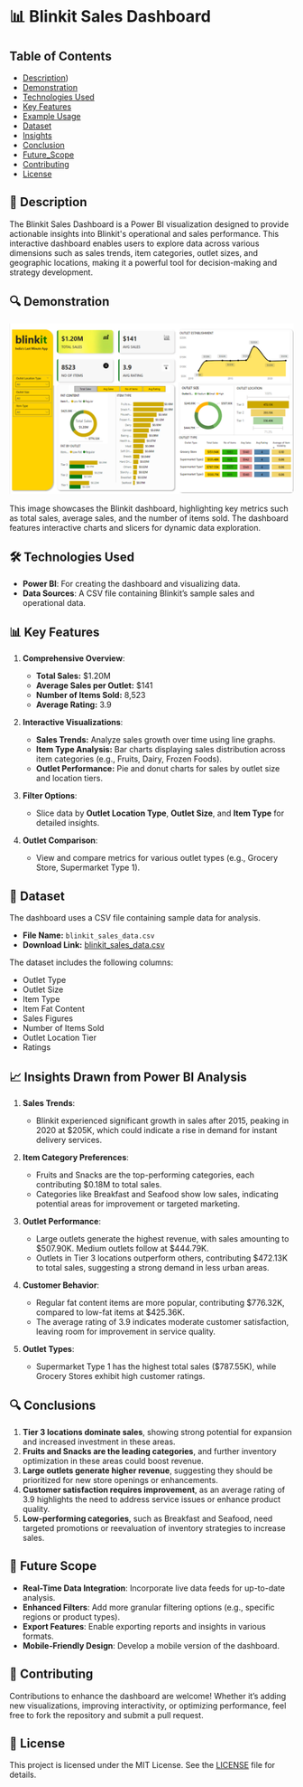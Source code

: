 # 📊 Blinkit Sales Dashboard

## Table of Contents
- [Description](#-description))
- [Demonstration](#-Demonstration)
- [Technologies Used](#-Technologies_Used)
- [Key Features](#Key_Features)
- [Example Usage](#example-usage)
- [Dataset](#Dataset)
- [Insights](#Insights_Drawn_from_Power_BI_Analysis)
- [Conclusion](#Conclusion)
- [Future_Scope](#Future_Scope)
- [Contributing](#Contributing)
- [License](#License)

## 📝 Description

The Blinkit Sales Dashboard is a Power BI visualization designed to provide actionable insights into Blinkit's operational and sales performance. This interactive dashboard enables users to explore data across various dimensions such as sales trends, item categories, outlet sizes, and geographic locations, making it a powerful tool for decision-making and strategy development.

## 🔍 Demonstration

![Blinkit Sales Dashboard](./powerbi.png)

This image showcases the Blinkit dashboard, highlighting key metrics such as total sales, average sales, and the number of items sold. The dashboard features interactive charts and slicers for dynamic data exploration.

## 🛠️ Technologies Used

- **Power BI**: For creating the dashboard and visualizing data.
- **Data Sources**: A CSV file containing Blinkit’s sample sales and operational data.

## 📊 Key Features

1. **Comprehensive Overview**:
   - **Total Sales:** $1.20M
   - **Average Sales per Outlet:** $141
   - **Number of Items Sold:** 8,523
   - **Average Rating:** 3.9

2. **Interactive Visualizations**:
   - **Sales Trends:** Analyze sales growth over time using line graphs.
   - **Item Type Analysis:** Bar charts displaying sales distribution across item categories (e.g., Fruits, Dairy, Frozen Foods).
   - **Outlet Performance:** Pie and donut charts for sales by outlet size and location tiers.

3. **Filter Options**:
   - Slice data by **Outlet Location Type**, **Outlet Size**, and **Item Type** for detailed insights.

4. **Outlet Comparison**:
   - View and compare metrics for various outlet types (e.g., Grocery Store, Supermarket Type 1).

## 📂 Dataset

The dashboard uses a CSV file containing sample data for analysis. 

- **File Name:** `blinkit_sales_data.csv`
- **Download Link:** [blinkit_sales_data.csv](./BlinkIT-Grocery-Data.csv)

The dataset includes the following columns:
- Outlet Type
- Outlet Size
- Item Type
- Item Fat Content
- Sales Figures
- Number of Items Sold
- Outlet Location Tier
- Ratings

## 📈 Insights Drawn from Power BI Analysis

1. **Sales Trends**:
   - Blinkit experienced significant growth in sales after 2015, peaking in 2020 at $205K, which could indicate a rise in demand for instant delivery services.
   
2. **Item Category Preferences**:
   - Fruits and Snacks are the top-performing categories, each contributing $0.18M to total sales.
   - Categories like Breakfast and Seafood show low sales, indicating potential areas for improvement or targeted marketing.

3. **Outlet Performance**:
   - Large outlets generate the highest revenue, with sales amounting to $507.90K. Medium outlets follow at $444.79K.
   - Outlets in Tier 3 locations outperform others, contributing $472.13K to total sales, suggesting a strong demand in less urban areas.

4. **Customer Behavior**:
   - Regular fat content items are more popular, contributing $776.32K, compared to low-fat items at $425.36K.
   - The average rating of 3.9 indicates moderate customer satisfaction, leaving room for improvement in service quality.

5. **Outlet Types**:
   - Supermarket Type 1 has the highest total sales ($787.55K), while Grocery Stores exhibit high customer ratings.

## 🔍 Conclusions

1. **Tier 3 locations dominate sales**, showing strong potential for expansion and increased investment in these areas.
2. **Fruits and Snacks are the leading categories**, and further inventory optimization in these areas could boost revenue.
3. **Large outlets generate higher revenue**, suggesting they should be prioritized for new store openings or enhancements.
4. **Customer satisfaction requires improvement**, as an average rating of 3.9 highlights the need to address service issues or enhance product quality.
5. **Low-performing categories**, such as Breakfast and Seafood, need targeted promotions or reevaluation of inventory strategies to increase sales.

## 🚀 Future Scope

- **Real-Time Data Integration**: Incorporate live data feeds for up-to-date analysis.
- **Enhanced Filters**: Add more granular filtering options (e.g., specific regions or product types).
- **Export Features**: Enable exporting reports and insights in various formats.
- **Mobile-Friendly Design**: Develop a mobile version of the dashboard.

## 🤝 Contributing

Contributions to enhance the dashboard are welcome! Whether it’s adding new visualizations, improving interactivity, or optimizing performance, feel free to fork the repository and submit a pull request.

## 📄 License

This project is licensed under the MIT License. See the [LICENSE](LICENSE) file for details.
